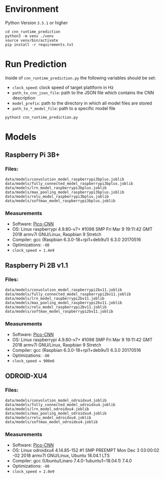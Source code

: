 # Environment
Python Version `3.5.1` or higher

```{bash}
cd cnn_runtime_prediction
python3 -m venv ./venv
source venv/bin/activate
pip install -r requirements.txt
```

# Run Prediction
Inside of `cnn_runtime_prediction.py` the following variables should be set:

* `clock_speed`: clock speed of target plattform in Hz
* `path_to_cnn_json_file`: path to the JSON file which contains the CNN description
* `model_prefix`: path to the directory in which all model files are stored
* `path_to_*_model_file`: path to a specific model file

```{bash}
python3 cnn_runtime_prediction.py
```

# Models

## Raspberry Pi 3B+
### Files:
```
data/models/convolution_model_raspberrypi3bplus.joblib
data/models/fully_connected_model_raspberrypi3bplus.joblib
data/models/lrn_model_raspberrypi3bplus.joblib
data/models/max_pooling_model_raspberrypi3bplus.joblib
data/models/relu_model_raspberrypi3bplus.joblib
data/models/softmax_model_raspberrypi3bplus.joblib
```

### Measurements
 * Software: [Pico-CNN](https://github.com/ekut-es/pico-cnn)
 * OS: Linux raspberrypi 4.9.80-v7+ #1098 SMP Fri Mar 9 19:11:42 GMT 2018 armv7l GNU/Linux, Raspbian 9 Stretch
 * Compiler: gcc (Raspbian 6.3.0-18+rpi1+deb9u1) 6.3.0 20170516
 * Optimizations: `-O0`
 * `clock_speed = 1.4e9`

## Raspberry Pi 2B v1.1
### Files:
```
data/models/convolution_model_raspberrypi2bv11.joblib
data/models/fully_connected_model_raspberrypi2bv11.joblib
data/models/lrn_model_raspberrypi2bv11.joblib
data/models/max_pooling_model_raspberrypi2bv11.joblib
data/models/relu_model_raspberrypi2bv11.joblib
data/models/softmax_model_raspberrypi2bv11.joblib
```

### Measurements
 * Software: [Pico-CNN](https://github.com/ekut-es/pico-cnn)
 * OS: Linux raspberrypi 4.9.80-v7+ #1098 SMP Fri Mar 9 19:11:42 GMT 2018 armv7l GNU/Linux, Raspbian 9 Stretch
 * Compiler: gcc (Raspbian 6.3.0-18+rpi1+deb9u1) 6.3.0 20170516
 * Optimizations: `-O0`
 * `clock_speed = 900e6`

## ODROID-XU4
### Files:
```
data/models/convolution_model_odroidxu4.joblib
data/models/fully_connected_model_odroidxu4.joblib
data/models/lrn_model_odroidxu4.joblib
data/models/max_pooling_model_odroidxu4.joblib
data/models/relu_model_odroidxu4.joblib
data/models/softmax_model_odroidxu4.joblib
```

### Measurements
 * Software: [Pico-CNN](https://github.com/ekut-es/pico-cnn)
 * OS: Linux odroidxu4 4.14.85-152 #1 SMP PREEMPT Mon Dec 3 03:00:02 -02 2018 armv7l GNU/Linux, Ubuntu 18.04.1 LTS
 * Compiler: gcc (Ubuntu/Linaro 7.4.0-1ubuntu1~18.04.1) 7.4.0
 * Optimizations: `-O0`
 * `clock_speed = 2.0e9`
